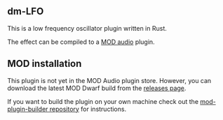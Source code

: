 ## dm-LFO

This is a low frequency oscillator plugin written in Rust.

The effect can be compiled to a [MOD audio](https://mod.audio/) plugin.

## MOD installation

This plugin is not yet in the MOD Audio plugin store.
However, you can download the latest MOD Dwarf build from the [releases page](https://github.com/davemollen/dm-LFO/releases).

If you want to build the plugin on your own machine check out the [mod-plugin-builder repository](https://github.com/moddevices/mod-plugin-builder) for instructions.
